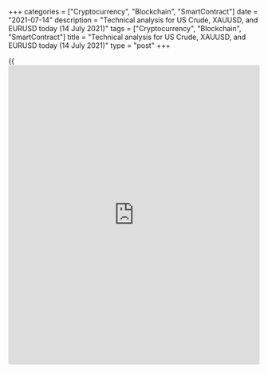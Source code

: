 +++
categories = ["Cryptocurrency", "Blockchain", "SmartContract"]
date = "2021-07-14"
description = "Technical analysis for US Crude, XAUUSD, and EURUSD today (14 July 2021)"
tags = ["Cryptocurrency", "Blockchain", "SmartContract"]
title = "Technical analysis for US Crude, XAUUSD, and EURUSD today (14 July 2021)"
type = "post"
+++

{{<iframe id="large-banner" src="https://www.bounty.group/#slide=13.0" width="100%" height="600" scrolling="no" style="border: 0px solid rgb(216, 221, 230); border-radius: 3px;">}}

2021-07-14

2021-07-14

Short-term analysis for oil, gold, and EURUSD for 14.07.2021Alex
Rodionov

I welcome my fellow traders! I have made a price forecast for US Crude,
XAUUSD, and EURUSD using a combination of margin zones methodology and
technical analysis. Based on the market analysis, I suggest entry
signals for intraday traders.

Yesterday, the pattern to sell the euro in the Intermediary Zone 1.1878
- 1.1869 yielded profits.

The article covers the following subjects:

## Oil price forecast for today: USCrude analysis

On July 9, the short-term oil trend reversed up. Since then, the upper
Target Zone 76.10 - 75.57 has been a target for purchases. The local
high was updated yesterday. Thus, the Additional Zone 72.93 - 72.80
yielded profits.

Today it is necessary to set new support zones. The Micro-zone is at
levels 74.27 - 74.20, and the Additional Zone is located in the zone of
73.60 - 73.47. When the price corrects to these marginal zones, it is
profitable to look for new purchases according to the patterns with
targets at the local high and the Target Zone.

### [USCrude][1] trading ideas for today:

  1. Open buy positions according to the pattern in 74.27 - 74.06. TakeProfit: 74.92, Target Zone 76.10 - 75.57. StopLoss: according to the pattern rules.

  2. Buy according to the pattern in Additional Zone 73.60 - 73.47. TakeProfit: 74.92, Target Zone 76.10 - 75.57. StopLoss: according to the pattern rules.

* * *

## Gold price forecast for today: XAUUSD analysis

Gold sellers were unable to break out the key support level of 1794,
which is located within the Intermediary Zone 1795 - 1794. The short-
term trend remained up. The target in the uptrend is to update the July
8 high and break out the Gold Zone 1820 - 1818.

If the Gold Zone is broken out, then the next target will be Target Zone
2 1845 - 1840. In this case, rearrange the Additional and Intermediary
zones and look for new purchases at them.

At the moment, it is profitable according to the methodology to hold
purchases entered on July 12 according to the “false breakout” pattern.

### [XAUUSD][2] trading ideas for today:

Hold up purchases according to the pattern in Intermediary Zone 1795 -
1793. TakeProfit: 1818. StopLoss: at the breakeven.

* * *

## Euro/Dollar forecast for today: EURUSD analysis

Yesterday, the pattern to sell the euro in the Intermediary Zone 1.1878
- 1.1869 yielded profits. As a result, the July 7 low was updated and
the Target Zone 1.1800 - 1.1781 was retested. Until the Target Zone is
broken out downside with consolidation, it is too early to talk about
further price fall. But one can expect a correction to the Additional or
Intermediary Zone.

The Additional Zone is located at levels 1.1820 - 1.1816 and serves as a
strong resistance level. After its test, look for new euro sales
according to the pattern. The target will be today's low.

If the Additional Zone is broken out, then it will be possible to
consider purchases in correction with the target at the Intermediary
Zone 1.1868 - 1.1860.

### [EURUSD][3] trading ideas for today:

Sell according to the pattern in Additional Zone 1.1820 - 1.1816.
TakeProfit: 1.1774. StopLoss: according to the pattern rules.

* * *

P.S. Did you like my article? Share it in social networks: it will be
the best “thank you" :)

Ask me questions and comment below. I’ll be glad to answer your
questions and give necessary explanations.

 **Useful links:**

  * I recommend trying to trade with a reliable broker [here][4]. The system allows you to trade by yourself or copy successful traders from all across the globe.
  * Use my promo-code BLOG for getting deposit bonus 50% on LiteForex platform. Just enter this code in the appropriate field while [depositing][5] your trading account.
  * Telegram chat for traders: <t.me/liteforexengchat>. We are sharing the signals and trading experience
  * Telegram channel with high-quality analytics, Forex reviews, training articles, and other useful things for traders <t.me/liteforex>

## Price chart of EURUSD in real time mode

The content of this article reflects the author’s opinion and does not
necessarily reflect the official position of LiteForex. The material
published on this page is provided for informational purposes only and
should not be considered as the provision of investment advice for the
purposes of Directive 2004/39/EC.

Rate this article:

{{value}}

( {{count}} {{title}} )

   1. my.liteforex.com/trading?type=oil
   2. my.liteforex.com/trading/chart?symbol=XAUUSD&returnUrl=true
   3. my.liteforex.com/trading/chart?symbol=EURUSD&returnUrl=true
   4. my.liteforex.com/?category=analysts-opinions&slug=short-term-analysis-for-oil-gold-and-eurusd-for-14072021&openPopup=%2Fregistration%2Fpopup&utm_source=blog&utm_medium=article&utm_campaign=bonus
   5. my.liteforex.com/deposit/?category=analysts-opinions&slug=short-term-analysis-for-oil-gold-and-eurusd-for-14072021&promo_code=BLOG&utm_source=blog&utm_medium=article&utm_campaign=bonus
